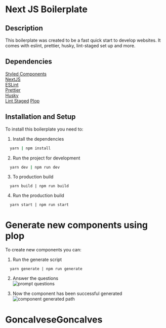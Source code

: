 # Next JS Boilerplate

## Description

This boilerplate was created to be a fast quick start to develop websites. It comes with eslint, prettier, husky, lint-staged set up and more.

## Dependencies

[Styled Components](https://styled-components.com/)  
[NextJS](https://vercel.com/solutions/nextjs)  
[ESLint](https://eslint.org/)  
[Prettier](https://prettier.io/)  
[Husky](https://typicode.github.io/husky/#/)  
[Lint Staged](https://opencollective.com/lint-staged)
[Plop](https://plopjs.com/)

## Installation and Setup

To install this boilerplate you need to:

1. Install the dependencies

```sh
  yarn | npm install
```

2. Run the project for development

```sh
  yarn dev | npm run dev
```

3. To production build

```
  yarn build | npm run build
```

4. Run the production build

```
  yarn start | npm run start
```

# Generate new components using plop

To create new components you can:

1. Run the generate script

```
  yarn generate | npm run generate
```

2. Answer the questions  
   ![prompt questions](./img/generator-questions.png)

3. Now the component has been successful generated  
   ![component generated path](./img/component-generated.png)
# GoncalveseGoncalves
